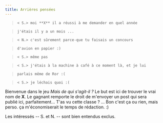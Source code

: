 ```yaml
---
title: Arrières pensées
---
```


>

>  
>     < S.> moi **X** il a réussi à me demander en quel année

>  
>     j'étais il y a un mois ...

>  
>     < N.> c'est sûrement parce-que tu faisais un concours

>  
>     d'avion en papier :)

>  
>     < S.> même pas

>  
>     < S.> j'étais à la machine à café à ce moment là, et je lui

>  
>     parlais même de Ror :(

>  
>     < S.> je léchais quoi :(

>  
>  

Bienvenue dans le jeu _Mais de qui s'agit-il ?_ Le but est ici de trouver le
vrai nom de **X**. Le gagnant remporte le droit de m'envoyer un post qui sera
publié ici, parfaitement... T'as vu cette classe ? ... Bon c'est ça ou rien,
mais perso. ça m'économiserait le temps de rédaction. :)

Les intéressés -- S. et N. -- sont bien entendus exclus.

